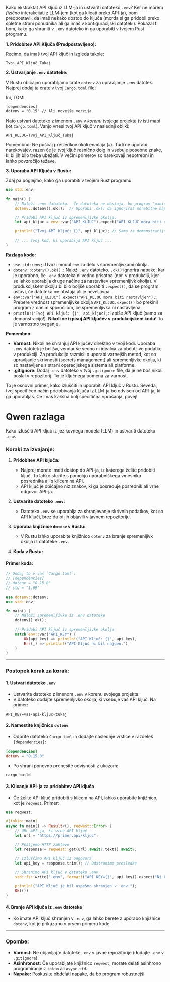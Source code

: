 Kako ekstraktat API ključ iz LLM-ja in ustvariti datoteko `.env`? Ker ne morem _fizično_ interakcijati z LLM-jem (kot ga klicati preko API-ja), bom predpostavil, da imaš nekako dostop do ključa (morda si ga pridobil preko spletne strani ponudnika ali ga imaš v konfiguracijski datoteki). Pokazal ti bom, kako ga shraniti v `.env` datoteko in ga uporabiti v tvojem Rust programu.

**1. Pridobitev API Ključa (Predpostavljeno):**

Recimo, da imaš tvoj API ključ in izgleda takole:

```
Tvoj_API_Ključ_Tukaj
```

**2. Ustvarjanje `.env` datoteke:**

V Rustu običajno uporabljamo crate `dotenv` za upravljanje `.env` datotek. Najprej dodaj ta crate v tvoj `Cargo.toml` file:

Ini, TOML

```
[dependencies]
dotenv = "0.15" // Ali novejša verzija
```

Nato ustvari datoteko z imenom `.env` v _korenu_ tvojega projekta (v isti mapi kot `Cargo.toml`). Vanjo vnesi tvoj API ključ v naslednji obliki:

```
API_KLJUC=Tvoj_API_Ključ_Tukaj
```

Pomembno: Ne puščaj presledkov okoli enačaja (`=`). Tudi ne uporabi narekovajev, razen če je tvoj ključ resnično dolg in vsebuje posebne znake, ki bi jih bilo treba ubežati. V večini primerov so narekovaji nepotrebni in lahko povzročijo težave.

**3. Uporaba API Ključa v Rustu:**

Zdaj pa poglejmo, kako ga uporabiti v tvojem Rust programu:

```rust
use std::env;

fn main() {
    // Naloži .env datoteko.  Če datoteka ne obstaja, bo program "panic"-al.
    dotenv::dotenv().ok();  // Uporabi .ok() da ignoriraš morebitne napake pri branju .env, če to želiš. V produkciji bi verjetno želel obravnavati napake.

    // Pridobi API ključ iz spremenljivke okolja.
    let api_kljuc = env::var("API_KLJUC").expect("API_KLJUC mora biti nastavljen");

    println!("Tvoj API ključ: {}", api_kljuc); // Samo za demonstracijo!  NE izpisuj API ključev v produkcijskem kodu!

    // ... Tvoj kod, ki uporablja API ključ ...
}
```

**Razlaga kode:**

- `use std::env;`: Uvozi modul `env` za delo s spremenljivkami okolja.
- `dotenv::dotenv().ok();`: Naloži `.env` datoteko. `.ok()` ignorira napake, kar je uporabno, če `.env` datoteka ni vedno prisotna (npr. v produkciji, kjer se lahko uporablja druge načine za nastavitev spremenljivk okolja). V produkcijskem okolju bi bilo boljše uporabiti `.expect()`, da se program ustavi, če datoteka ne obstaja ali je neveljavna.
- `env::var("API_KLJUC").expect("API_KLJUC mora biti nastavljen");`: Prebere vrednost spremenljivke okolja `API_KLJUC`. `expect()` bo prekinil program z danim sporočilom, če spremenljivka ni nastavljena.
- `println!("Tvoj API ključ: {}", api_kljuc);`: Izpiše API ključ (samo za demonstracijo!). **Nikoli ne izpisuj API ključev v produkcijskem kodu!** To je varnostno tveganje.

**Pomembno:**

- **Varnost:** Nikoli ne shranjuj API ključev direktno v tvoji kodi. Uporaba `.env` datotek je boljša, vendar še vedno ni idealna za občutljive podatke v produkciji. Za produkcijo razmisli o uporabi varnejših metod, kot so upravljanje skrivnosti (secrets management) ali spremenljivke okolja, ki so nastavljene s strani operacijskega sistema ali platforme.
- **.gitignore:** Dodaj `.env` datoteko v tvoj `.gitignore` file, da je ne boš nikoli poslal v repozitorij. To je ključnega pomena za varnost.

To je osnovni primer, kako izluščiti in uporabiti API ključ v Rustu. Seveda, tvoj specifičen način pridobivanja ključa iz LLM-ja bo odvisen od API-ja, ki ga uporabljaš. Če imaš kakšna bolj specifična vprašanja, povej!

# Qwen razlaga
Kako izluščiti API ključ iz jezikovnega modela (LLM) in ustvariti datoteko `.env`.

### Koraki za izvajanje:

1. **Pridobitev API ključa:**
   - Najprej morate imeti dostop do API-ja, iz katerega želite pridobiti ključ. To lahko storite s pomočjo uporabniškega vmesnika posrednika ali s klicem na API.
   - API ključ je običajno niz znakov, ki ga posreduje posrednik ali vrne odgovor API-ja.

2. **Ustvarite datoteko `.env`:**
   - Datoteka `.env` se uporablja za shranjevanje skrivnih podatkov, kot so API ključi, brez da bi jih objavili v javnem repozitoriju.

3. **Uporaba knjižnice `dotenv` v Rustu:**
   - V Rustu lahko uporabite knjižnico `dotenv` za branje spremenljivk okolja iz datoteke `.env`.

4. **Koda v Rustu:**

#### Primer koda:

```rust
// Dodaj to v vaš `Cargo.toml`:
// [dependencies]
// dotenv = "0.15.0"
// std = "1.69"

use dotenv::dotenv;
use std::env;

fn main() {
    // Naloži spremenljivke iz .env datoteke
    dotenv().ok();

    // Pridobi API ključ iz spremenljivke okolja
    match env::var("API_KEY") {
        Ok(api_key) => println!("API Ključ: {}", api_key),
        Err(_) => println!("API Ključ ni bil najden."),
    }
}

```

---

### Postopek korak za korak:

#### 1. Ustvari datoteko `.env`
- Ustvarite datoteko z imenom `.env` v korenu svojega projekta.
- V datoteko dodajte spremenljivko okolja, ki vsebuje vaš API ključ. Na primer:

```
API_KEY=vas-api-kljuc-tukaj
```

#### 2. Namestite knjižnico `dotenv`
- Odprite datoteko `Cargo.toml` in dodajte naslednje vrstice v razdelek `[dependencies]`:

```toml
[dependencies]
dotenv = "0.15.0"
```

- Po shrani ponovno prenesite odvisnosti z ukazom:

```bash
cargo build
```

#### 3. Klicanje API-ja za pridobitev API ključa
- Če želite API ključ pridobiti s klicem na API, lahko uporabite knjižnico, kot je `reqwest`. Primer:

```rust
use reqwest;

#[tokio::main]
async fn main() -> Result<(), reqwest::Error> {
    // URL API-ja, ki vrne API ključ
    let url = "https://primer.api/kljuc";

    // Pošljemo HTTP zahtevo
    let response = reqwest::get(url).await?.text().await?;

    // Izluščimo API ključ iz odgovora
    let api_key = response.trim(); // Odstranimo presledke

    // Shranimo API ključ v datoteko .env
    std::fs::write(".env", format!("API_KEY={}", api_key)).expect("Ni bilo mogoče shraniti datoteke .env");

    println!("API Ključ je bil uspešno shranjen v .env.");
    Ok(())
}
```

#### 4. Branje API ključa iz `.env` datoteke
- Ko imate API ključ shranjen v `.env`, ga lahko berete z uporabo knjižnice `dotenv`, kot je prikazano v prvem primeru kode.

---

### Opombe:
- **Varnost:** Ne objavljajte datoteke `.env` v javne repozitorije (dodajte `.env` v `.gitignore`).
- **Asinhronost:** Če uporabljate knjižnico `reqwest`, morate delati asinhrono programiranje z `tokio` ali `async-std`.
- **Napake:** Poskusite obdelati napake, da bo program robustnejši.
